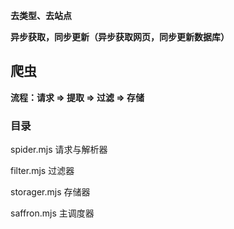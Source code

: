 **去类型、去站点**

**异步获取，同步更新（异步获取网页，同步更新数据库）**



## 爬虫

**流程：请求 => 提取 => 过滤 => 存储**


### 目录

spider.mjs    请求与解析器

filter.mjs    过滤器

storager.mjs  存储器

saffron.mjs   主调度器
